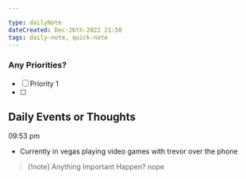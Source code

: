 ```yaml
---

type: dailyNote
dateCreated: Dec-26th-2022 21:50
tags: daily-note, quick-note
---
```




### Any Priorities?

- [ ] Priority 1
- [ ]  







## Daily Events or Thoughts

09:53 pm
- Currently in vegas playing video games with trevor over the phone



>[!note] Anything Important Happen?
>nope

